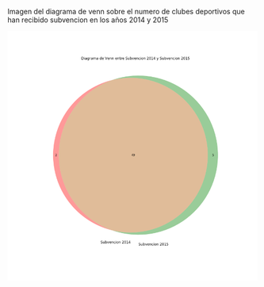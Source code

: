 Imagen del diagrama de venn sobre el numero de clubes deportivos que han recibido subvencion en los años 2014 y 2015

![Diagrama de Venn](diagrama_venn.png)

